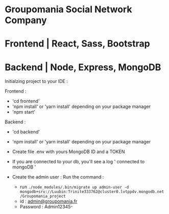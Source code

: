 # Groupomania Social Network Company 
# Frontend | React, Sass, Bootstrap
# Backend  | Node, Express, MongoDB

Initialzing project to your IDE : 

Frontend : 

- 'cd frontend'
- 'npm install' or 'yarn install' depending on your package manager
- 'npm start'

Backend : 

- 'cd backend'
- 'npm install' or 'yarn install' depending on your package manager
- Create file .env with yours MongoDB ID and a TOKEN
- If you are connected to your db, you'll see a log ' connected to mongoDB '
 
- Create the admin user : Run the command : 
  - run  `./node_modules/.bin/migrate up admin-user -d mongodb+srv://Luubin:Trinite333762@cluster0.lvtppdv.mongodb.net/Groupomania_project`
  - id : admin@groupomania.fr
  - Password : Admin12345-

